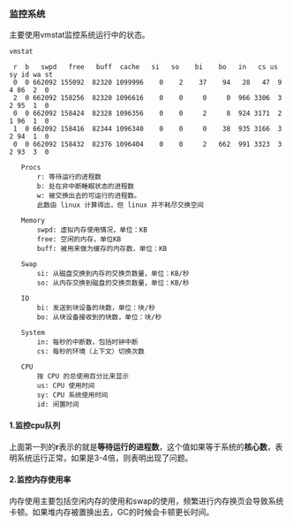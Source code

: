 ### 监控系统
主要使用vmstat监控系统运行中的状态。

```
vmstat

 r  b   swpd   free   buff  cache   si   so    bi    bo   in   cs us sy id wa st
 0  0 662092 155092  82320 1099996    0    2    37    94   28   47  9  4 86  2  0
 2  0 662092 158256  82320 1096616    0    0     0     0  966 3306  3  2 95  1  0
 0  0 662092 158424  82328 1096356    0    0     2     8  924 3171  2  1 96  1  0
 1  0 662092 158416  82344 1096340    0    0     0    38  935 3166  3  2 94  1  0
 0  0 662092 158432  82376 1096404    0    0     2   662  991 3323  3  2 93  3  0

   Procs
       r: 等待运行的进程数
       b: 处在非中断睡眠状态的进程数
       w: 被交换出去的可运行的进程数。
       此数由 linux 计算得出，但 linux 并不耗尽交换空间

   Memory
       swpd: 虚拟内存使用情况，单位：KB
       free: 空闲的内存，单位KB
       buff: 被用来做为缓存的内存数，单位：KB

   Swap
       si: 从磁盘交换到内存的交换页数量，单位：KB/秒
       so: 从内存交换到磁盘的交换页数量，单位：KB/秒

   IO
       bi: 发送到块设备的块数，单位：块/秒
       bo: 从块设备接收到的块数，单位：块/秒

   System
       in: 每秒的中断数，包括时钟中断
       cs: 每秒的环境（上下文）切换次数

   CPU
       按 CPU 的总使用百分比来显示
       us: CPU 使用时间
       sy: CPU 系统使用时间
       id: 闲置时间
```

#### 1.监控cpu队列
上面第一列的**r**表示的就是**等待运行的进程数**，这个值如果等于系统的**核心数**，表明系统运行正常，如果是3-4倍，则表明出现了问题。


#### 2.监控内存使用率
内存使用主要包括空闲内存的使用和swap的使用，频繁进行内存换页会导致系统卡顿。如果堆内存被置换出去，GC的时候会卡顿更长时间。